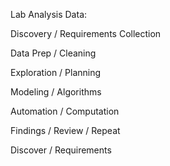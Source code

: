 Lab Analysis Data:

Discovery / Requirements Collection

Data Prep / Cleaning

Exploration / Planning


Modeling / Algorithms

Automation / Computation

Findings / Review / Repeat

Discover / Requirements
